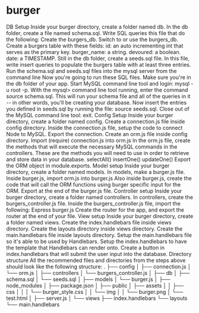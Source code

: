 # burger
DB Setup  Inside your burger directory, create a folder named db. In the db folder, create a file named schema.sql. Write SQL queries this file that do the following: Create the burgers_db. Switch to or use the burgers_db. Create a burgers table with these fields: id: an auto incrementing int that serves as the primary key. burger_name: a string. devoured: a boolean. date: a TIMESTAMP. Still in the db folder, create a seeds.sql file. In this file, write insert queries to populate the burgers table with at least three entries. Run the schema.sql and seeds.sql files into the mysql server from the command line Now you're going to run these SQL files. Make sure you're in the db folder of your app. Start MySQL command line tool and login: mysql -u root -p. With the mysql> command line tool running, enter the command source schema.sql. This will run your schema file and all of the queries in it -- in other words, you'll be creating your database. Now insert the entries you defined in seeds.sql by running the file: source seeds.sql. Close out of the MySQL command line tool: exit. Config Setup  Inside your burger directory, create a folder named config. Create a connection.js file inside config directory. Inside the connection.js file, setup the code to connect Node to MySQL. Export the connection. Create an orm.js file inside config directory. Import (require) connection.js into orm.js In the orm.js file, create the methods that will execute the necessary MySQL commands in the controllers. These are the methods you will need to use in order to retrieve and store data in your database. selectAll() insertOne() updateOne() Export the ORM object in module.exports. Model setup  Inside your burger directory, create a folder named models. In models, make a burger.js file. Inside burger.js, import orm.js into burger.js Also inside burger.js, create the code that will call the ORM functions using burger specific input for the ORM. Export at the end of the burger.js file. Controller setup  Inside your burger directory, create a folder named controllers. In controllers, create the burgers_controller.js file. Inside the burgers_controller.js file, import the following: Express burger.js Create the router for the app, and export the router at the end of your file. View setup  Inside your burger directory, create a folder named views. Create the index.handlebars file inside views directory. Create the layouts directory inside views directory. Create the main.handlebars file inside layouts directory. Setup the main.handlebars file so it's able to be used by Handlebars. Setup the index.handlebars to have the template that Handlebars can render onto. Create a button in index.handlebars that will submit the user input into the database. Directory structure  All the recommended files and directories from the steps above should look like the following structure: . ├── config │   ├── connection.js │   └── orm.js │  ├── controllers │   └── burgers_controller.js │ ├── db │   ├── schema.sql │   └── seeds.sql │ ├── models │   └── burger.js │  ├── node_modules │  ├── package.json │ ├── public │   ├── assets │   │   ├── css │   │   │   └── burger_style.css │   │   └── img │   │       └── burger.png │   └── test.html │ ├── server.js │ └── views     ├── index.handlebars     └── layouts         └── main.handlebars

